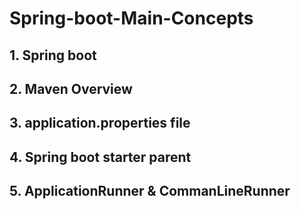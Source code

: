 # Spring-boot-Main-Concepts
## 1. Spring boot
## 2. Maven Overview
## 3. application.properties file
## 4. Spring boot starter parent
## 5. ApplicationRunner & CommanLineRunner
